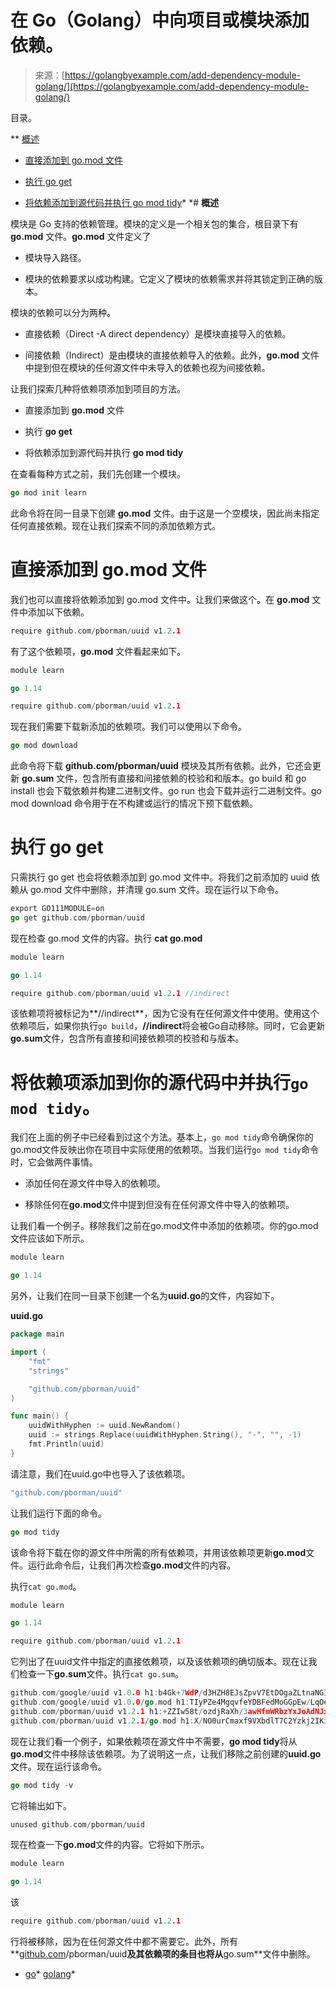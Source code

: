 <!--yml

类别：未分类

日期：2024-10-13 06:29:41

-->

# 在 Go（Golang）中向项目或模块添加依赖。

> 来源：[https://golangbyexample.com/add-dependency-module-golang/](https://golangbyexample.com/add-dependency-module-golang/)

目录。

**   [概述](#Overview "概述")

+   [直接添加到 go.mod 文件](#Directly_adding_it_to_the_gomod_file "直接添加到 go.mod 文件")

+   [执行 go get](#Do_a_go_get "执行 go get")

+   [将依赖添加到源代码并执行 go mod tidy](#Add_the_dependency_to_your_source_code_and_do_a_go_mod_tidy "将依赖添加到源代码并执行 go mod tidy")*  *# **概述**

模块是 Go 支持的依赖管理。模块的定义是一个相关包的集合，根目录下有 **go.mod** 文件。**go.mod** 文件定义了

+   模块导入路径。

+   模块的依赖要求以成功构建。它定义了模块的依赖需求并将其锁定到正确的版本。

模块的依赖可以分为两种。

+   直接依赖（Direct -A direct dependency）是模块直接导入的依赖。

+   间接依赖（Indirect）是由模块的直接依赖导入的依赖。此外，**go.mod** 文件中提到但在模块的任何源文件中未导入的依赖也视为间接依赖。

让我们探索几种将依赖项添加到项目的方法。

+   直接添加到 **go.mod** 文件

+   执行 **go get**

+   将依赖添加到源代码并执行 **go mod tidy**

在查看每种方式之前，我们先创建一个模块。

```go
go mod init learn
```

此命令将在同一目录下创建 **go.mod** 文件。由于这是一个空模块，因此尚未指定任何直接依赖。现在让我们探索不同的添加依赖方式。

# **直接添加到 go.mod 文件**

我们也可以直接将依赖添加到 go.mod 文件中。让我们来做这个。在 **go.mod** 文件中添加以下依赖。

```go
require github.com/pborman/uuid v1.2.1
```

有了这个依赖项，**go.mod** 文件看起来如下。

```go
module learn

go 1.14

require github.com/pborman/uuid v1.2.1
```

现在我们需要下载新添加的依赖项。我们可以使用以下命令。

```go
go mod download
```

此命令将下载 **github.com/pborman/uuid** 模块及其所有依赖。此外，它还会更新 **go.sum** 文件，包含所有直接和间接依赖的校验和和版本。go build 和 go install 也会下载依赖并构建二进制文件。go run 也会下载并运行二进制文件。go mod download 命令用于在不构建或运行的情况下预下载依赖。

# **执行 go get**

只需执行 go get 也会将依赖添加到 go.mod 文件中。将我们之前添加的 uuid 依赖从 go.mod 文件中删除，并清理 go.sum 文件。现在运行以下命令。

```go
export GO111MODULE=on
go get github.com/pborman/uuid
```

现在检查 go.mod 文件的内容。执行 **cat go.mod**

```go
module learn

go 1.14

require github.com/pborman/uuid v1.2.1 //indirect
```

该依赖项将被标记为**//indirect**，因为它没有在任何源文件中使用。使用这个依赖项后，如果你执行`go build`，**//indirect**将会被Go自动移除。同时，它会更新**go.sum**文件，包含所有直接和间接依赖项的校验和与版本。

# **将依赖项添加到你的源代码中并执行`go mod tidy`**。

我们在上面的例子中已经看到过这个方法。基本上，`go mod tidy`命令确保你的go.mod文件反映出你在项目中实际使用的依赖项。当我们运行`go mod tidy`命令时，它会做两件事情。

+   添加任何在源文件中导入的依赖项。

+   移除任何在**go.mod**文件中提到但没有在任何源文件中导入的依赖项。

让我们看一个例子。移除我们之前在go.mod文件中添加的依赖项。你的go.mod文件应该如下所示。

```go
module learn

go 1.14
```

另外，让我们在同一目录下创建一个名为**uuid.go**的文件，内容如下。

**uuid.go**

```go
package main

import (
	"fmt"
	"strings"

	"github.com/pborman/uuid"
)

func main() {
	uuidWithHyphen := uuid.NewRandom()
	uuid := strings.Replace(uuidWithHyphen.String(), "-", "", -1)
	fmt.Println(uuid)
}
```

请注意，我们在uuid.go中也导入了该依赖项。

```go
"github.com/pborman/uuid"
```

让我们运行下面的命令。

```go
go mod tidy
```

该命令将下载在你的源文件中所需的所有依赖项，并用该依赖项更新**go.mod**文件。运行此命令后，让我们再次检查**go.mod**文件的内容。

执行`cat go.mod`。

```go
module learn

go 1.14

require github.com/pborman/uuid v1.2.1
```

它列出了在uuid文件中指定的直接依赖项，以及该依赖项的确切版本。现在让我们检查一下**go.sum**文件。执行`cat go.sum`。

```go
github.com/google/uuid v1.0.0 h1:b4Gk+7WdP/d3HZH8EJsZpvV7EtDOgaZLtnaNGIu1adA=
github.com/google/uuid v1.0.0/go.mod h1:TIyPZe4MgqvfeYDBFedMoGGpEw/LqOeaOT+nhxU+yHo=
github.com/pborman/uuid v1.2.1 h1:+ZZIw58t/ozdjRaXh/3awHfmWRbzYxJoAdNJxe/3pvw=
github.com/pborman/uuid v1.2.1/go.mod h1:X/NO0urCmaxf9VXbdlT7C2Yzkj2IKimNn4k+gtPdI/k=
```

现在让我们看一个例子，如果依赖项在源文件中不需要，**go mod tidy**将从**go.mod**文件中移除该依赖项。为了说明这一点，让我们移除之前创建的**uuid.go**文件。现在运行该命令。

```go
go mod tidy -v
```

它将输出如下。

```go
unused github.com/pborman/uuid
```

现在检查一下**go.mod**文件的内容。它将如下所示。

```go
module learn

go 1.14
```

该

```go
require github.com/pborman/uuid v1.2.1
```

行将被移除，因为在任何源文件中都不需要它。此外，所有**[github.com](http://github.com)/pborman/uuid**及其依赖项的条目也将从**go.sum**文件中删除。

+   [go](https://golangbyexample.com/tag/go/)*   [golang](https://golangbyexample.com/tag/golang/)*
